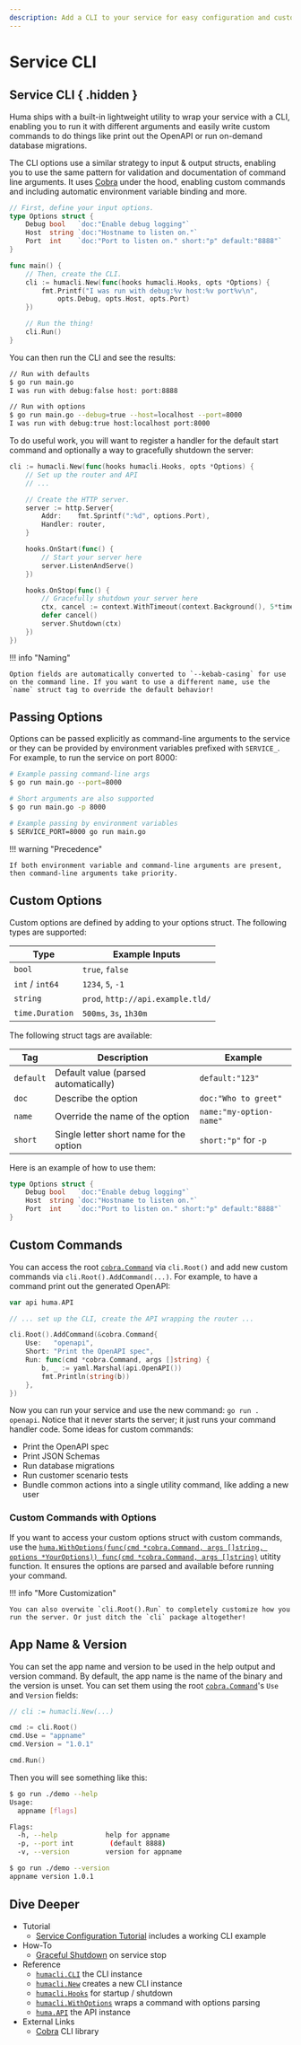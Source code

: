 ```yaml
---
description: Add a CLI to your service for easy configuration and custom commands.
---
```


# Service CLI

## Service CLI { .hidden }

Huma ships with a built-in lightweight utility to wrap your service with a CLI, enabling you to run it with different arguments and easily write custom commands to do things like print out the OpenAPI or run on-demand database migrations.

The CLI options use a similar strategy to input & output structs, enabling you to use the same pattern for validation and documentation of command line arguments. It uses [Cobra](https://cobra.dev/) under the hood, enabling custom commands and including automatic environment variable binding and more.

```go title="main.go"
// First, define your input options.
type Options struct {
	Debug bool   `doc:"Enable debug logging"`
	Host  string `doc:"Hostname to listen on."`
	Port  int    `doc:"Port to listen on." short:"p" default:"8888"`
}

func main() {
	// Then, create the CLI.
	cli := humacli.New(func(hooks humacli.Hooks, opts *Options) {
		fmt.Printf("I was run with debug:%v host:%v port%v\n",
			opts.Debug, opts.Host, opts.Port)
	})

	// Run the thing!
	cli.Run()
}
```

You can then run the CLI and see the results:

```sh title="Terminal"
// Run with defaults
$ go run main.go
I was run with debug:false host: port:8888

// Run with options
$ go run main.go --debug=true --host=localhost --port=8000
I was run with debug:true host:localhost port:8000
```

To do useful work, you will want to register a handler for the default start command and optionally a way to gracefully shutdown the server:

```go title="main.go"
cli := humacli.New(func(hooks humacli.Hooks, opts *Options) {
	// Set up the router and API
	// ...

	// Create the HTTP server.
	server := http.Server{
		Addr:    fmt.Sprintf(":%d", options.Port),
		Handler: router,
	}

	hooks.OnStart(func() {
		// Start your server here
		server.ListenAndServe()
	})

	hooks.OnStop(func() {
		// Gracefully shutdown your server here
		ctx, cancel := context.WithTimeout(context.Background(), 5*time.Second)
		defer cancel()
		server.Shutdown(ctx)
	})
})
```

!!! info "Naming"

    Option fields are automatically converted to `--kebab-casing` for use on the command line. If you want to use a different name, use the `name` struct tag to override the default behavior!

## Passing Options

Options can be passed explicitly as command-line arguments to the service or they can be provided by environment variables prefixed with `SERVICE_`. For example, to run the service on port 8000:

```bash
# Example passing command-line args
$ go run main.go --port=8000

# Short arguments are also supported
$ go run main.go -p 8000

# Example passing by environment variables
$ SERVICE_PORT=8000 go run main.go
```

!!! warning "Precedence"

    If both environment variable and command-line arguments are present, then command-line arguments take priority.

## Custom Options

Custom options are defined by adding to your options struct. The following types are supported:

| Type            | Example Inputs                    |
| --------------- | --------------------------------- |
| `bool`          | `true`, `false`                   |
| `int` / `int64` | `1234`, `5`, `-1`                 |
| `string`        | `prod`, `http://api.example.tld/` |
| `time.Duration` | `500ms`, `3s`, `1h30m`            |

The following struct tags are available:

| Tag       | Description                             | Example                 |
| --------- | --------------------------------------- | ----------------------- |
| `default` | Default value (parsed automatically)    | `default:"123"`         |
| `doc`     | Describe the option                     | `doc:"Who to greet"`    |
| `name`    | Override the name of the option         | `name:"my-option-name"` |
| `short`   | Single letter short name for the option | `short:"p"` for `-p`    |

Here is an example of how to use them:

```go title="main.go"
type Options struct {
	Debug bool   `doc:"Enable debug logging"`
	Host  string `doc:"Hostname to listen on."`
	Port  int    `doc:"Port to listen on." short:"p" default:"8888"`
}
```

## Custom Commands

You can access the root [`cobra.Command`](https://pkg.go.dev/github.com/spf13/cobra#Command) via `cli.Root()` and add new custom commands via `cli.Root().AddCommand(...)`. For example, to have a command print out the generated OpenAPI:

```go title="main.go"
var api huma.API

// ... set up the CLI, create the API wrapping the router ...

cli.Root().AddCommand(&cobra.Command{
	Use:   "openapi",
	Short: "Print the OpenAPI spec",
	Run: func(cmd *cobra.Command, args []string) {
		b, _ := yaml.Marshal(api.OpenAPI())
		fmt.Println(string(b))
	},
})
```

Now you can run your service and use the new command: `go run . openapi`. Notice that it never starts the server; it just runs your command handler code. Some ideas for custom commands:

-   Print the OpenAPI spec
-   Print JSON Schemas
-   Run database migrations
-   Run customer scenario tests
-   Bundle common actions into a single utility command, like adding a new user

### Custom Commands with Options

If you want to access your custom options struct with custom commands, use the [`huma.WithOptions(func(cmd *cobra.Command, args []string, options *YourOptions)) func(cmd *cobra.Command, args []string)`](https://pkg.go.dev/github.com/danielgtaylor/huma/v2#WithOptions) utitity function. It ensures the options are parsed and available before running your command.

!!! info "More Customization"

    You can also overwite `cli.Root().Run` to completely customize how you run the server. Or just ditch the `cli` package altogether!

## App Name & Version

You can set the app name and version to be used in the help output and version command. By default, the app name is the name of the binary and the version is unset. You can set them using the root [`cobra.Command`](https://pkg.go.dev/github.com/spf13/cobra#Command)'s `Use` and `Version` fields:

```go title="main.go"
// cli := humacli.New(...)

cmd := cli.Root()
cmd.Use = "appname"
cmd.Version = "1.0.1"

cmd.Run()
```

Then you will see something like this:

```sh title="Terminal"
$ go run ./demo --help
Usage:
  appname [flags]

Flags:
  -h, --help            help for appname
  -p, --port int         (default 8888)
  -v, --version         version for appname

$ go run ./demo --version
appname version 1.0.1
```

## Dive Deeper

-   Tutorial
    -   [Service Configuration Tutorial](../tutorial/service-configuration.md) includes a working CLI example
-   How-To
    -   [Graceful Shutdown](../how-to/graceful-shutdown.md) on service stop
-   Reference
    -   [`humacli.CLI`](https://pkg.go.dev/github.com/danielgtaylor/huma/v2/humacli#CLI) the CLI instance
    -   [`humacli.New`](https://pkg.go.dev/github.com/danielgtaylor/huma/v2/humacli#New) creates a new CLI instance
    -   [`humacli.Hooks`](https://pkg.go.dev/github.com/danielgtaylor/huma/v2/humacli#Hooks) for startup / shutdown
    -   [`humacli.WithOptions`](https://pkg.go.dev/github.com/danielgtaylor/huma/v2/humacli#WithOptions) wraps a command with options parsing
    -   [`huma.API`](https://pkg.go.dev/github.com/danielgtaylor/huma/v2#API) the API instance
-   External Links
    -   [Cobra](https://cobra.dev/) CLI library
